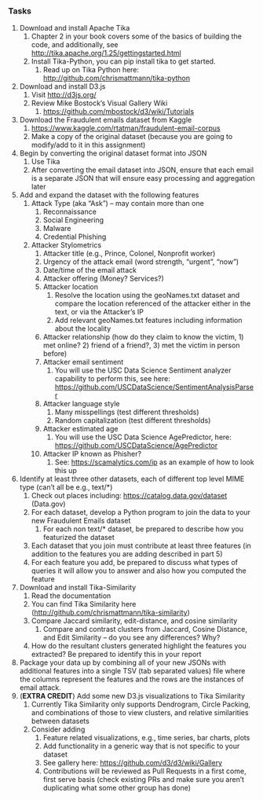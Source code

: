 ### Tasks

1. Download and install Apache Tika
   1. Chapter 2 in your book covers some of the basics of building the code, and additionally, see http://tika.apache.org/1.25/gettingstarted.html
   2. Install Tika-Python, you can pip install tika to get started.
      1. Read up on Tika Python here: http://github.com/chrismattmann/tika-python
2. Download and install D3.js
   1. Visit http://d3js.org/
   2. Review Mike Bostock’s Visual Gallery Wiki
      1. https://github.com/mbostock/d3/wiki/Tutorials
3. Download the Fraudulent emails dataset from Kaggle
   1. https://www.kaggle.com/rtatman/fraudulent-email-corpus
   2. Make a copy of the original dataset (because you are going to modify/add to it in this assignment)
4. Begin by converting the original dataset format into JSON
   1. Use Tika
   2. After converting the email dataset into JSON, ensure that each email is a separate JSON that will ensure easy processing and aggregation later
5. Add and expand the dataset with the following features
   1. Attack Type (aka “Ask”) – may contain more than one
      1. Reconnaissance
      2. Social Engineering
      3. Malware
      4. Credential Phishing
   2. Attacker Stylometrics
      1. Attacker title (e.g., Prince, Colonel, Nonprofit worker)
      2. Urgency of the attack email (word strength, “urgent”, “now”)
      3. Date/time of the email attack
      4. Attacker offering (Money? Services?)
      5. Attacker location
         1. Resolve the location using the geoNames.txt dataset and compare the location referenced of the attacker either in the text, or via the Attacker’s IP
         2. Add relevant geoNames.txt features including information about the locality
      6. Attacker relationship (how do they claim to know the victim, 1) met online? 2) friend of a friend?, 3) met the victim in person before)
      7. Attacker email sentiment
         1. You will use the USC Data Science Sentiment analyzer capability to perform this, see here: https://github.com/USCDataScience/SentimentAnalysisParser
      8. Attacker language style
         1. Many misspellings (test different thresholds)
         2. Random capitalization (test different thresholds)
      9. Attacker estimated age
         1. You will use the USC Data Science AgePredictor, here: https://github.com/USCDataScience/AgePredictor
      10. Attacker IP known as Phisher?
          1. See: ​https://scamalytics.com/ip as an example of how to look this up
6. Identify at least three other datasets, each of different top level MIME type (can’t all be e.g., text/*)
   1. Check out places including: https://catalog.data.gov/dataset (Data.gov)
   2. For each dataset, develop a Python program to join the data to your new Fraudulent Emails dataset
      1. For each non text/* dataset, be prepared to describe how you featurized the dataset
   3. Each dataset that you join must contribute at least three features (in addition to the features you are adding described in part 5)
   4. For each feature you add, be prepared to discuss what types of queries it will allow you to answer and also how you computed the feature
7. Download and install Tika-Similarity
   1. Read the documentation
   2. You can find Tika Similarity here (http://github.com/chrismattmann/tika-similarity)
   3. Compare Jaccard similarity, edit-distance, and cosine similarity
      1. Compare and contrast clusters from Jaccard, Cosine Distance, and Edit Similarity – do you see any differences? Why?
   4. How do the resultant clusters generated highlight the features you extracted? Be prepared to identify this in your report
8. Package your data up by combining all of your new JSONs with additional features into a single TSV (tab separated values) file where the columns represent the features and the rows are the instances of email attack.
9. (**EXTRA CREDIT**) Add some new D3.js visualizations to Tika Similarity
   1. Currently Tika Similarity only supports Dendrogram, Circle Packing, and combinations of those to view clusters, and relative similarities between datasets
   2. Consider adding
      1. Feature related visualizations, e.g., time series, bar charts, plots
      2. Add functionality in a generic way that is not specific to your dataset
      3. See gallery here: https://github.com/d3/d3/wiki/Gallery
      4. Contributions will be reviewed as Pull Requests in a first come, first serve basis (check existing PRs and make sure you aren’t duplicating what some other group has done)